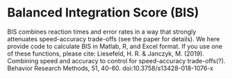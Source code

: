 # Balanced Integration Score (BIS)

BIS combines reaction times and error rates in a way that strongly attenuates speed-accuracy trade-offs (see the paper for details).
We here provide code to calculate BIS in Matlab, R, and Excel format.
If you use one of these functions, please cite:
Liesefeld, H. R. & Janczyk, M. (2019). Combining speed and accuracy to control for speed-accuracy trade-offs(?). Behavior Research Methods, 51, 40-60. doi:10.3758/s13428-018-1076-x
